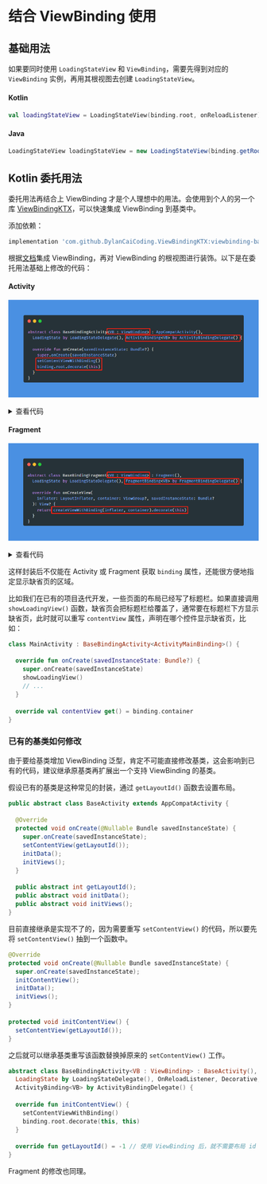 # 结合 ViewBinding 使用

## 基础用法

如果要同时使用 `LoadingStateView` 和 `ViewBinding`，需要先得到对应的 `ViewBinding` 实例，再用其根视图去创建 `LoadingStateView`。

<!-- tabs:start -->

#### **Kotlin**

```kotlin
val loadingStateView = LoadingStateView(binding.root, onReloadListener)
```

#### **Java**

```java
LoadingStateView loadingStateView = new LoadingStateView(binding.getRoot(), onReloadListener); 
```

<!-- tabs:end -->

## Kotlin 委托用法

委托用法再结合上 ViewBinding 才是个人理想中的用法。会使用到个人的另一个库 [ViewBindingKTX](https://github.com/DylanCaiCoding/ViewBindingKTX)，可以快速集成 ViewBinding 到基类中。

添加依赖：

```groovy
implementation 'com.github.DylanCaiCoding.ViewBindingKTX:viewbinding-base:2.1.0'
```

根据[文档](https://dylancaicoding.github.io/ViewBindingKTX/#/zh/baseclass)集成 ViewBinding，再对 ViewBinding 的根视图进行装饰。以下是在委托用法基础上修改的代码：

<!-- tabs:start -->

#### **Activity**

![img.png](../img/base_binding_activity_code.png)

<details>
  <summary>查看代码</summary>

```kotlin
abstract class BaseBindingActivity<VB : ViewBinding> : AppCompatActivity(),
  LoadingState by LoadingStateDelegate(), ActivityBinding<VB> by ActivityBindingDelegate() {

  override fun onCreate(savedInstanceState: Bundle?) {
    super.onCreate(savedInstanceState)
    setContentViewWithBinding()
    binding.root.decorate(this)
  }
}
```

</details>

#### **Fragment**

![img.png](../img/base_binding_fragment_code.png)

<details>
  <summary>查看代码</summary>

```kotlin
abstract class BaseBindingFragment<VB : ViewBinding> : Fragment(),
  LoadingState by LoadingStateDelegate(), FragmentBinding<VB> by FragmentBindingDelegate() {

  override fun onCreateView(
    inflater: LayoutInflater, container: ViewGroup?, savedInstanceState: Bundle?
  ): View? {
    return createViewWithBinding(inflater, container).decorate(this)
  }
}
```

</details>

<!-- tabs:end -->

这样封装后不仅能在 Activity 或 Fragment 获取 `binding` 属性，还能很方便地指定显示缺省页的区域。

比如我们在已有的项目迭代开发，一些页面的布局已经写了标题栏。如果直接调用 `showLoadingView()` 函数，缺省页会把标题栏给覆盖了，通常要在标题栏下方显示缺省页，此时就可以重写 `contentView` 属性，声明在哪个控件显示缺省页，比如：

```kotlin
class MainActivity : BaseBindingActivity<ActivityMainBinding>() {

  override fun onCreate(savedInstanceState: Bundle?) {
    super.onCreate(savedInstanceState)
    showLoadingView()
    // ...
  }
  
  override val contentView get() = binding.container
}
```

### 已有的基类如何修改

由于要给基类增加 ViewBinding 泛型，肯定不可能直接修改基类，这会影响到已有的代码，建议继承原基类再扩展出一个支持 ViewBinding 的基类。

假设已有的基类是这种常见的封装，通过 `getLayoutId()` 函数去设置布局。

```java
public abstract class BaseActivity extends AppCompatActivity {

  @Override
  protected void onCreate(@Nullable Bundle savedInstanceState) {
    super.onCreate(savedInstanceState);
    setContentView(getLayoutId());
    initData();
    initViews();
  }

  public abstract int getLayoutId();
  public abstract void initData();
  public abstract void initViews();
}
```

目前直接继承是实现不了的，因为需要重写 `setContentView()` 的代码，所以要先将 `setContentView()` 抽到一个函数中。

```java
@Override
protected void onCreate(@Nullable Bundle savedInstanceState) {
  super.onCreate(savedInstanceState);
  initContentView();
  initData();
  initViews();
}

protected void initContentView() {
  setContentView(getLayoutId());
}
```

之后就可以继承基类重写该函数替换掉原来的 `setContentView()` 工作。

```kotlin
abstract class BaseBindingActivity<VB : ViewBinding> : BaseActivity(),
  LoadingState by LoadingStateDelegate(), OnReloadListener, Decorative,
  ActivityBinding<VB> by ActivityBindingDelegate() {

  override fun initContentView() {
    setContentViewWithBinding()
    binding.root.decorate(this, this)
  }

  override fun getLayoutId() = -1 // 使用 ViewBinding 后，就不需要布局 id 了
}
```

Fragment 的修改也同理。